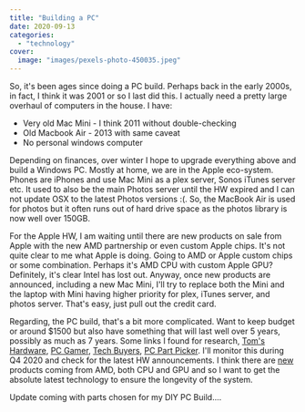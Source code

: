 ```yaml
---
title: "Building a PC"
date: 2020-09-13
categories:
  - "technology"
cover:
  image: "images/pexels-photo-450035.jpeg"
---
```


So, it's been ages since doing a PC build. Perhaps back in the early 2000s, in fact, I think it was 2001 or so I last did this. I actually need a pretty large overhaul of computers in the house. I have:

- Very old Mac Mini - I think 2011 without double-checking
- Old Macbook Air - 2013 with same caveat
- No personal windows computer

Depending on finances, over winter I hope to upgrade everything above and build a Windows PC. Mostly at home, we are in the Apple eco-system. Phones are iPhones and use Mac Mini as a plex server, Sonos iTunes server etc. It used to also be the main Photos server until the HW expired and I can not update OSX to the latest Photos versions :(. So, the MacBook Air is used for photos but it often runs out of hard drive space as the photos library is now well over 150GB.

For the Apple HW, I am waiting until there are new products on sale from Apple with the new AMD partnership or even custom Apple chips. It's not quite clear to me what Apple is doing. Going to AMD or Apple custom chips or some combination. Perhaps it's AMD CPU with custom Apple GPU? Definitely, it's clear Intel has lost out. Anyway, once new products are announced, including a new Mac Mini, I'll try to replace both the Mini and the laptop with Mini having higher priority for plex, iTunes server, and photos server. That's easy, just pull out the credit card.

Regarding, the PC build, that's a bit more complicated. Want to keep budget or around $1500 but also have something that will last well over 5 years, possibly as much as 7 years. Some links I found for research, [Tom's Hardware](https://www.tomshardware.com/reviews/best-pc-builds,4390.html), [PC Gamer](https://www.pcgamer.com/gaming-pc-build-guide/), [Tech Buyers](https://techbuyersguru.com/1500-high-end-gaming-pc-build), [PC Part Picker](https://pcpartpicker.com/guide/). I'll monitor this during Q4 2020 and check for the latest HW announcements. I think there are [new](https://www.techradar.com/news/amd-ryzen-4000) products coming from AMD, both CPU and GPU and so I want to get the absolute latest technology to ensure the longevity of the system.

Update coming with parts chosen for my DIY PC Build....

